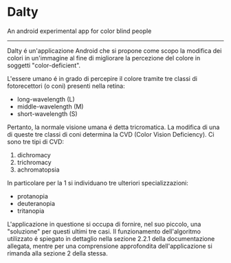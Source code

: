 # Dalty
An android experimental app for color blind people

-------------------------------------------------


Dalty é un'applicazione Android che si propone come scopo la modifica dei colori in un'immagine al fine di migliorare la percezione del colore in soggetti "color-deficient".

L'essere umano é in grado di percepire il colore tramite tre classi di fotorecettori (o coni) presenti nella retina:
- long-wavelength (L)
- middle-wavelength (M)
- short-wavelength (S)

Pertanto, la normale visione umana é detta tricromatica. La modifica di una di queste tre classi di coni determina la CVD (Color Vision Deficiency). Ci sono tre tipi di CVD:
1. dichromacy
2. trichromacy
3. achromatopsia

In particolare per la 1 si individuano tre ulteriori specializzazioni:
- protanopia
- deuteranopia
- tritanopia

L'applicazione in questione si occupa di fornire, nel suo piccolo, una "soluzione" per questi ultimi tre casi. Il funzionamento dell'algoritmo utilizzato é spiegato in dettaglio nella sezione 2.2.1 della documentazione allegata, mentre per una comprensione approfondita dell'applicazione si rimanda alla sezione 2 della stessa.